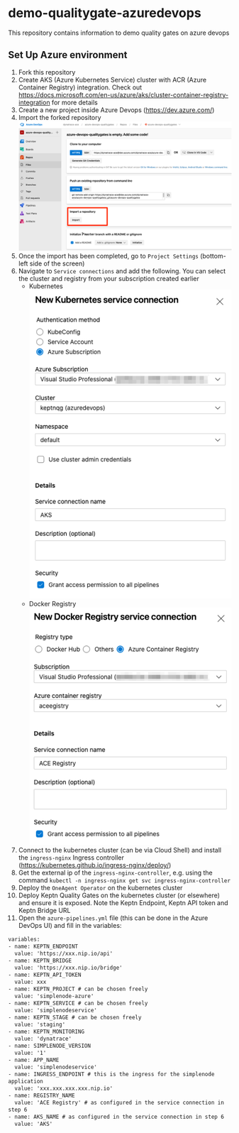 # demo-qualitygate-azuredevops
This repository contains information to demo quality gates on azure devops


## Set Up Azure environment

1. Fork this repository
2. Create AKS (Azure Kubernetes Service) cluster with ACR (Azure Container Registry) integration. Check out https://docs.microsoft.com/en-us/azure/aks/cluster-container-registry-integration for more details
3. Create a new project inside Azure Devops (https://dev.azure.com/)
4. Import the forked repository ![Import Repo](img/ado-importrepo.png)
5. Once the import has been completed, go to `Project Settings` (bottom-left side of the screen)
6. Navigate to `Service connections` and add the following. You can select the cluster and registry from your subscription created earlier
   * Kubernetes
   ![K8s Service Connection](img/ado-serviceconnk8s.png)
   * Docker Registry
   ![Docker Registry Connection](img/ado-serviceconnregistry.png)
7. Connect to the kubernetes cluster (can be via Cloud Shell) and install the `ingress-nginx` Ingress controller (https://kubernetes.github.io/ingress-nginx/deploy/)
8. Get the external ip of the `ingress-nginx-controller`, e.g. using the command `kubectl -n ingress-nginx get svc ingress-nginx-controller`
9. Deploy the `OneAgent Operator` on the kubernetes cluster
10. Deploy Keptn Quality Gates on the kubernetes cluster (or elsewhere) and ensure it is exposed. Note the Keptn Endpoint, Keptn API token and Keptn Bridge URL
11. Open the `azure-pipelines.yml` file (this can be done in the Azure DevOps UI) and fill in the variables:
```
variables:
- name: KEPTN_ENDPOINT
  value: 'https://xxx.nip.io/api'
- name: KEPTN_BRIDGE
  value: 'https://xxx.nip.io/bridge'
- name: KEPTN_API_TOKEN
  value: xxx
- name: KEPTN_PROJECT # can be chosen freely
  value: 'simplenode-azure'
- name: KEPTN_SERVICE # can be chosen freely
  value: 'simplenodeservice'
- name: KEPTN_STAGE # can be chosen freely
  value: 'staging'
- name: KEPTN_MONITORING
  value: 'dynatrace'
- name: SIMPLENODE_VERSION
  value: '1'
- name: APP_NAME
  value: 'simplenodeservice'
- name: INGRESS_ENDPOINT # this is the ingress for the simplenode application
  value: 'xxx.xxx.xxx.xxx.nip.io'
- name: REGISTRY_NAME
  value: 'ACE Registry' # as configured in the service connection in step 6
- name: AKS_NAME # as configured in the service connection in step 6
  value: 'AKS'
```